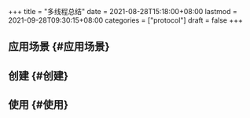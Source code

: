 +++
title = "多线程总结"
date = 2021-08-28T15:18:00+08:00
lastmod = 2021-09-28T09:30:15+08:00
categories = ["protocol"]
draft = false
+++

<!--more-->


## 应用场景 {#应用场景}


## 创建 {#创建}


## 使用 {#使用}